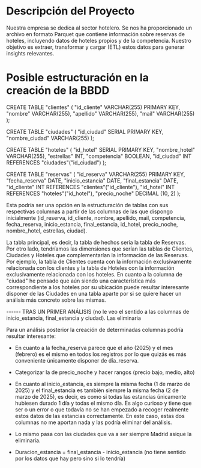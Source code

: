 # Descripción del Proyecto 

Nuestra empresa se dedica al sector hotelero. Se nos ha proporcionado un archivo en formato Parquet que contiene información sobre reservas de hoteles, incluyendo datos de hoteles propios y de la competencia. Nuestro objetivo es extraer, transformar y cargar (ETL) estos datos para generar insights relevantes.

# Posible estructuración en la creación de la BBDD 

CREATE TABLE "clientes" (
    "id_cliente" VARCHAR(255) PRIMARY KEY,
    "nombre" VARCHAR(255),
    "apellido" VARCHAR(255),
    "mail" VARCHAR(255)
);

CREATE TABLE "ciudades" (
    "id_ciudad" SERIAL PRIMARY KEY,
    "nombre_ciudad" VARCHAR(255)
);

CREATE TABLE "hoteles" (
    "id_hotel" SERIAL PRIMARY KEY,
    "nombre_hotel" VARCHAR(255),
    "estrellas" INT,
    "competencia" BOOLEAN,
    "id_ciudad" INT REFERENCES "ciudades"("id_ciudad")
);

CREATE TABLE "reservas" (
    "id_reserva" VARCHAR(255) PRIMARY KEY,
    "fecha_reserva" DATE,
    "inicio_estancia" DATE, 
    "final_estancia" DATE,
    "id_cliente" INT REFERENCES "clientes"("id_cliente"),
    "id_hotel" INT REFERENCES "hoteles"("id_hotel"), 
    "precio_noche" DECIMAL (10, 2)
);

Esta podría ser una opción en la estructuración de tablas con sus respectivas columnas a partir de las columnas de las que dispongo inicialmente (id_reserva, id_cliente, nombre, apellido, mail, competencia, fecha_reserva, inicio_estancia, final_estancia, id_hotel, precio_noche, nombre_hotel, estrellas, ciudad).

La tabla principal, es decir, la tabla de hechos sería la tabla de Reservas. Por otro lado, tendríamos las dimensiones que serían las tablas de Clientes, Ciudades y Hoteles que complementarían la información de las Reservas. Por ejemplo, la tabla de Clientes cuenta con la información exclusivamente relacionada con los clientes y la tabla de Hoteles con la información exclusivamente relacionada con los hoteles. En cuanto a la columna de "ciudad" he pensado que aún siendo una característica más correspondiente a los hoteles por su ubicación puede resultar interesante disponer de las Ciudades en una tabla aparte por si se quiere hacer un análisis más concreto sobre las mismas.

------ TRAS UN PRIMER ANÁLISIS (no le veo el sentido a las columnas de inicio_estancia, final_estancia y ciudad). Las eliminaria 



Para un análisis posterior la creación de determinadas columnas podría resultar interesante:
- En cuanto a la fecha_reserva parece que el año (2025) y el mes (febrero) es el mismo en todos los registros por lo que quizás es más conveniente únicamente disponer de día_reserva. 
- Categorizar la de precio_noche y hacer rangos (precio bajo, medio, alto)

- En cuanto al inicio_estancia, es siempre la misma fecha (1 de marzo de 2025) y el final_estancia es también siempre la misma fecha (2 de marzo de 2025), es decir, es como si todas las estancias únicamente hubiesen durado 1 día y todas el mismo día. Es algo curioso y tiene que ser o un error o que todavía no se han empezado a recoger realmente estos datos de las estancias correctamente. En este caso, estas dos columnas no me aportan nada y las podría eliminar del análisis. 
- Lo mismo pasa con las ciudades que va a ser siempre Madrid asique la eliminaría. 
- Duracion_estancia = final_estancia - inicio_estancia (no tiene sentido por los datos que hay pero sino si lo tendría)